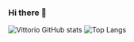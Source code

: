 ### Hi there 👋

![Vittorio GitHub stats](https://github-readme-stats.vercel.app/api?username=vittoriobusatta)
![Top Langs](https://github-readme-stats.vercel.app/api/top-langs/?username=vittoriobusatta&theme=tokyonight)


<!--
**vittoriobusatta/vittoriobusatta** is a ✨ _special_ ✨ repository because its `README.md` (this file) appears on your GitHub profile.

Here are some ideas to get you started:

- 🔭 I’m currently working on ...
- 🌱 I’m currently learning ...
- 👯 I’m looking to collaborate on ...
- 🤔 I’m looking for help with ...
- 💬 Ask me about ...
- 📫 How to reach me: ...
- 😄 Pronouns: ...
- ⚡ Fun fact: ...
-->
